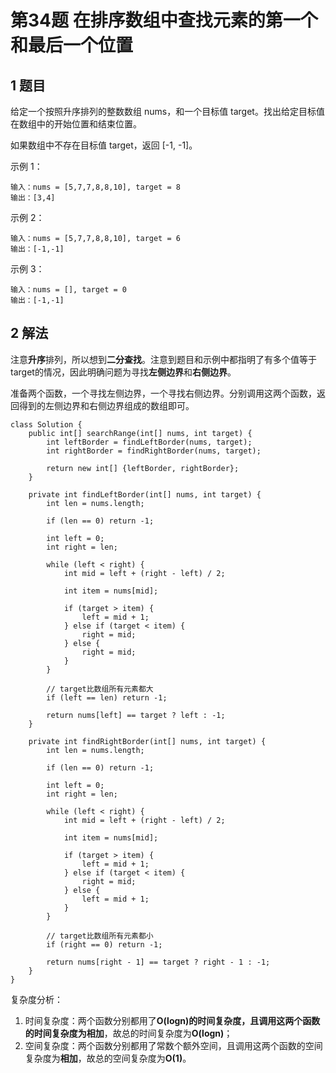 # 第34题 在排序数组中查找元素的第一个和最后一个位置

## 1 题目

给定一个按照升序排列的整数数组 nums，和一个目标值 target。找出给定目标值在数组中的开始位置和结束位置。

如果数组中不存在目标值 target，返回 [-1, -1]。

示例 1：

```
输入：nums = [5,7,7,8,8,10], target = 8
输出：[3,4]
```

示例 2：

```
输入：nums = [5,7,7,8,8,10], target = 6
输出：[-1,-1]
```

示例 3：

```
输入：nums = [], target = 0
输出：[-1,-1]
```

## 2 解法

注意**升序**排列，所以想到**二分查找**。注意到题目和示例中都指明了有多个值等于target的情况，因此明确问题为寻找**左侧边界**和**右侧边界**。

准备两个函数，一个寻找左侧边界，一个寻找右侧边界。分别调用这两个函数，返回得到的左侧边界和右侧边界组成的数组即可。

```
class Solution {
    public int[] searchRange(int[] nums, int target) {
        int leftBorder = findLeftBorder(nums, target);
        int rightBorder = findRightBorder(nums, target);

        return new int[] {leftBorder, rightBorder};
    }

    private int findLeftBorder(int[] nums, int target) {
        int len = nums.length;

        if (len == 0) return -1;

        int left = 0;
        int right = len;

        while (left < right) {
            int mid = left + (right - left) / 2;

            int item = nums[mid];

            if (target > item) {
                left = mid + 1;
            } else if (target < item) {
                right = mid;
            } else {
                right = mid;
            }
        }

        // target比数组所有元素都大
        if (left == len) return -1;

        return nums[left] == target ? left : -1; 
    }

    private int findRightBorder(int[] nums, int target) {
        int len = nums.length;

        if (len == 0) return -1;

        int left = 0;
        int right = len;

        while (left < right) {
            int mid = left + (right - left) / 2;

            int item = nums[mid];

            if (target > item) {
                left = mid + 1;
            } else if (target < item) {
                right = mid;
            } else {
                left = mid + 1;
            }
        }

        // target比数组所有元素都小
        if (right == 0) return -1;

        return nums[right - 1] == target ? right - 1 : -1;
    }
}
```

复杂度分析：

1. 时间复杂度：两个函数分别都用了**O(logn)**的时间复杂度，且调用这两个函数的时间复杂度为**相加**，故总的时间复杂度为**O(logn)**；
2. 空间复杂度：两个函数分别都用了常数个额外空间，且调用这两个函数的空间复杂度为**相加**，故总的空间复杂度为**O(1)**。

